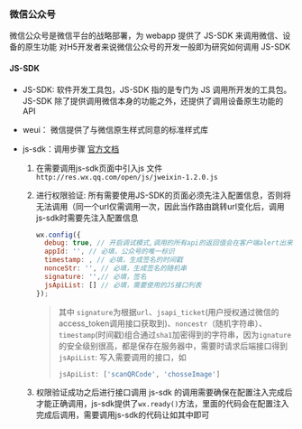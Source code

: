 ### 微信公众号
微信公众号是微信平台的战略部署，为 webapp 提供了 JS-SDK 来调用微信、设备的原生功能
对H5开发者来说微信公众号的开发一般即为研究如何调用 JS-SDK 

#### JS-SDK
- JS-SDK: 软件开发工具包，JS-SDK 指的是专门为 JS 调用所开发的工具包。JS-SDK 除了提供调用微信本身的功能之外，还提供了调用设备原生功能的 API

- weui： 微信提供了与微信原生样式同意的标准样式库

- js-sdk：调用步骤 [官方文档](https://mp.weixin.qq.com/wiki?t=resource/res_main&id=mp1421141115)
  1. 在需要调用js-sdk页面中引入js 文件`http://res.wx.qq.com/open/js/jweixin-1.2.0.js`

  2. 进行权限验证:
    所有需要使用JS-SDK的页面必须先注入配置信息，否则将无法调用（同一个url仅需调用一次，因此当作路由跳转url变化后，调用js-sdk时需要先注入配置信息
      ```javascript
      wx.config({
        debug: true, // 开启调试模式,调用的所有api的返回值会在客户端alert出来，若要查看传入的参数，可以在pc端打开，参数信息会通过log打出，仅在pc端时才会打印。
        appId: '', // 必填，公众号的唯一标识
        timestamp: , // 必填，生成签名的时间戳
        nonceStr: '', // 必填，生成签名的随机串
        signature: '',// 必填，签名
        jsApiList: [] // 必填，需要使用的JS接口列表
      });
      ```
      > 其中 `signature`为根据`url`、`jsapi_ticket`(用户授权通过微信的access_token调用接口获取到)、`noncestr`（随机字符串）、`timestamp`(时间戳)组合通过`sha1`加密得到的字符串，因为`ignature`的安全级别很高，都是保存在服务器中，需要时请求后端接口得到
      > `jsApiList`: 写入需要调用的接口，如
      > ```javascript
      > jsApiList: ['scanQRCode', 'chosseImage']
      > ```
      
  3. 权限验证成功之后进行接口调用
    js-sdk 的调用需要确保在配置注入完成后才能正确调用，js-sdk提供了`wx.ready()`方法，里面的代码会在配置注入完成后调用，需要调用js-sdk的代码让如其中即可
